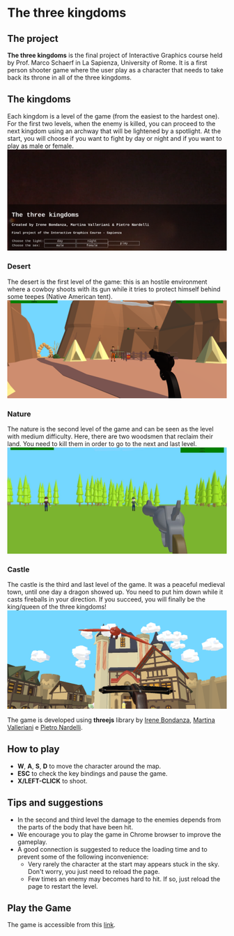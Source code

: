 # The three kingdoms

## The project

**The three kingdoms** is the final project of Interactive Graphics course held by Prof. Marco Schaerf in La Sapienza, University of Rome. It is a first person shooter game where the user play as a character that needs to take back its throne in all of the three kingdoms.

## The kingdoms
Each kingdom is a level of the game (from the easiest to the hardest one).
For the first two levels, when the enemy is killed, you can proceed to the next kingdom using an archway that will be lightened by a spotlight.
At the start, you will choose if you want to fight by day or night and if you want to play as male or female.
![](images/main_menu.png)
### Desert
The desert is the first level of the game: this is an hostile environment where a cowboy shoots with its gun while it tries to protect himself behind some teepes (Native American tent).
![](images/desert.png)
### Nature
The nature is the second level of the game and can be seen as the level with medium difficulty. Here, there are two woodsmen that reclaim their land. You need to kill them in order to go to the next and last level.
![](images/image_nature.png)
### Castle
The castle is the third and last level of the game. It was a peaceful medieval town, until one day a dragon showed up. You need to put him down while it casts fireballs in your direction.
If you succeed, you will finally be the king/queen of the three kingdoms!
![](images/castle.png)



The game is developed using **threejs** library by [Irene Bondanza](irene,bondanza92@gmail.com), [Martina Valleriani](vallerianimartina@gmail.com) e [Pietro Nardelli](pietro.nardelli@outlook.com).

## How to play

- **W**, **A**, **S**, **D** to move the character around the map.
- **ESC** to check the key bindings and pause the game.
- **X/LEFT-CLICK** to shoot.

## Tips and suggestions
- In the second and third level the damage to the enemies depends from the parts of the body that have been hit.
- We encourage you to play the game in Chrome browser to improve the gameplay.
- A good connection is suggested to reduce the loading time and to prevent some of the following inconvenience:
  * Very rarely the character at the start may appears stuck in the sky. Don't worry, you just need to reload the page.
  * Few times an enemy may becomes hard to hit. If so, just reload the page to restart the level.
## Play the Game
The game is accessible from this [link](https://sapienzainteractivegraphicscourse.github.io/final-project-mip-team/).
